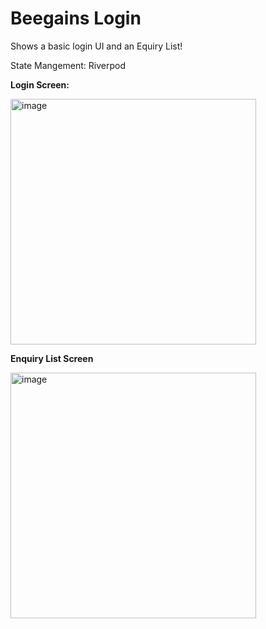 # Beegains Login
Shows a basic login UI and an Equiry List!

State Mangement: Riverpod

**Login Screen:**

<img width="393" alt="image" src="https://github.com/AbikMathew/beegains_login/assets/97751300/d7af932b-36ef-43ab-8fed-cc204d1b52aa">


**Enquiry List Screen**

<img width="393" alt="image" src="https://github.com/AbikMathew/beegains_login/assets/97751300/8a88168e-45a7-4885-b612-1c3705c491e1">


